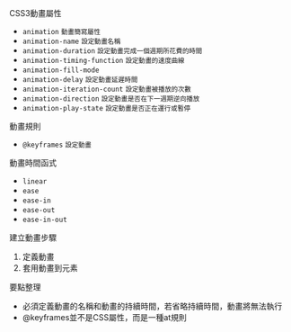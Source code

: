 CSS3動畫屬性
- `animation` <small>動畫簡寫屬性</small>
- `animation-name` <small>設定動畫名稱</small>
- `animation-duration` <small>設定動畫完成一個週期所花費的時間</small>
- `animation-timing-function` <small>設定動畫的速度曲線</small>
- `animation-fill-mode`
- `animation-delay` <small>設定動畫延遲時間</small>
- `animation-iteration-count` <small>設定動畫被播放的次數</small>
- `animation-direction` <small>設定動畫是否在下一週期逆向播放</small>
- `animation-play-state` <small>設定動畫是否正在運行或暫停</small>

動畫規則
- `@keyframes`	<small>設定動畫</small>

動畫時間函式
- `linear`
- `ease`
- `ease-in`
- `ease-out`
- `ease-in-out`

建立動畫步驟
1. 定義動畫
2. 套用動畫到元素

要點整理
- 必須定義動畫的名稱和動畫的持續時間，若省略持續時間，動畫將無法執行
- @keyframes並不是CSS屬性，而是一種at規則